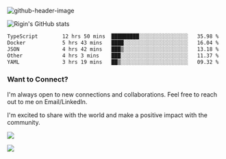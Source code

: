 
![github-header-image](https://github.com/riginoommen/riginoommen/assets/3840244/889cae65-df55-4cda-86cc-bf21bf1f2e96)

![Rigin's GitHub stats](https://github-readme-stats.vercel.app/api?username=riginoommen\&show_icons=true\&show=reviews,discussions_started,discussions_answered,prs_merged,prs_merged_percentage)


<!--START_SECTION:waka-->

```txt
TypeScript        12 hrs 50 mins  █████████░░░░░░░░░░░░░░░░   35.98 %
Docker            5 hrs 43 mins   ████░░░░░░░░░░░░░░░░░░░░░   16.04 %
JSON              4 hrs 42 mins   ███▒░░░░░░░░░░░░░░░░░░░░░   13.18 %
Other             4 hrs 3 mins    ███░░░░░░░░░░░░░░░░░░░░░░   11.37 %
YAML              3 hrs 19 mins   ██▒░░░░░░░░░░░░░░░░░░░░░░   09.32 %
```

<!--END_SECTION:waka-->

### Want to Connect?

I'm always open to new connections and collaborations. Feel free to reach out to me on Email/LinkedIn.

I'm excited to share with the world and make a positive impact with the community.

![](https://komarev.com/ghpvc/?username=riginoommen)

![](https://hit.yhype.me/github/profile?user_id=3840244)

